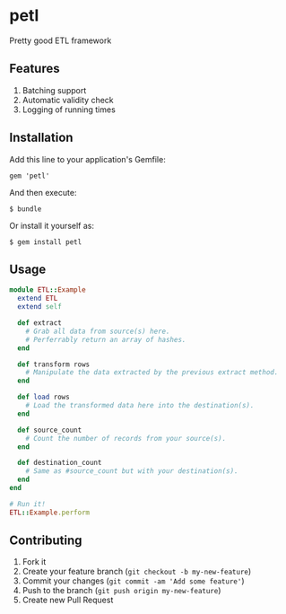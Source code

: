 # petl

Pretty good ETL framework

## Features
1. Batching support
2. Automatic validity check
3. Logging of running times

## Installation

Add this line to your application's Gemfile:

    gem 'petl'

And then execute:

    $ bundle

Or install it yourself as:

    $ gem install petl

## Usage

```ruby
module ETL::Example
  extend ETL
  extend self

  def extract
    # Grab all data from source(s) here.
    # Perferrably return an array of hashes.
  end

  def transform rows
    # Manipulate the data extracted by the previous extract method.
  end

  def load rows
    # Load the transformed data here into the destination(s).
  end

  def source_count
    # Count the number of records from your source(s).
  end

  def destination_count
    # Same as #source_count but with your destination(s).
  end
end

# Run it!
ETL::Example.perform
```

## Contributing

1. Fork it
2. Create your feature branch (`git checkout -b my-new-feature`)
3. Commit your changes (`git commit -am 'Add some feature'`)
4. Push to the branch (`git push origin my-new-feature`)
5. Create new Pull Request
